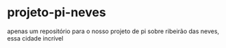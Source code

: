 # projeto-pi-neves
apenas um repositório para o nosso projeto de pi sobre ribeirão das neves, essa cidade incrível

